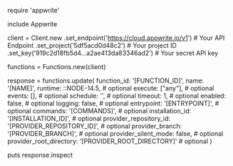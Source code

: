 require 'appwrite'

include Appwrite

client = Client.new
    .set_endpoint('https://cloud.appwrite.io/v1') # Your API Endpoint
    .set_project('5df5acd0d48c2') # Your project ID
    .set_key('919c2d18fb5d4...a2ae413da83346ad2') # Your secret API key

functions = Functions.new(client)

response = functions.update(
    function_id: '[FUNCTION_ID]',
    name: '[NAME]',
    runtime: ::NODE-14.5, # optional
    execute: ["any"], # optional
    events: [], # optional
    schedule: '', # optional
    timeout: 1, # optional
    enabled: false, # optional
    logging: false, # optional
    entrypoint: '[ENTRYPOINT]', # optional
    commands: '[COMMANDS]', # optional
    installation_id: '[INSTALLATION_ID]', # optional
    provider_repository_id: '[PROVIDER_REPOSITORY_ID]', # optional
    provider_branch: '[PROVIDER_BRANCH]', # optional
    provider_silent_mode: false, # optional
    provider_root_directory: '[PROVIDER_ROOT_DIRECTORY]' # optional
)

puts response.inspect
